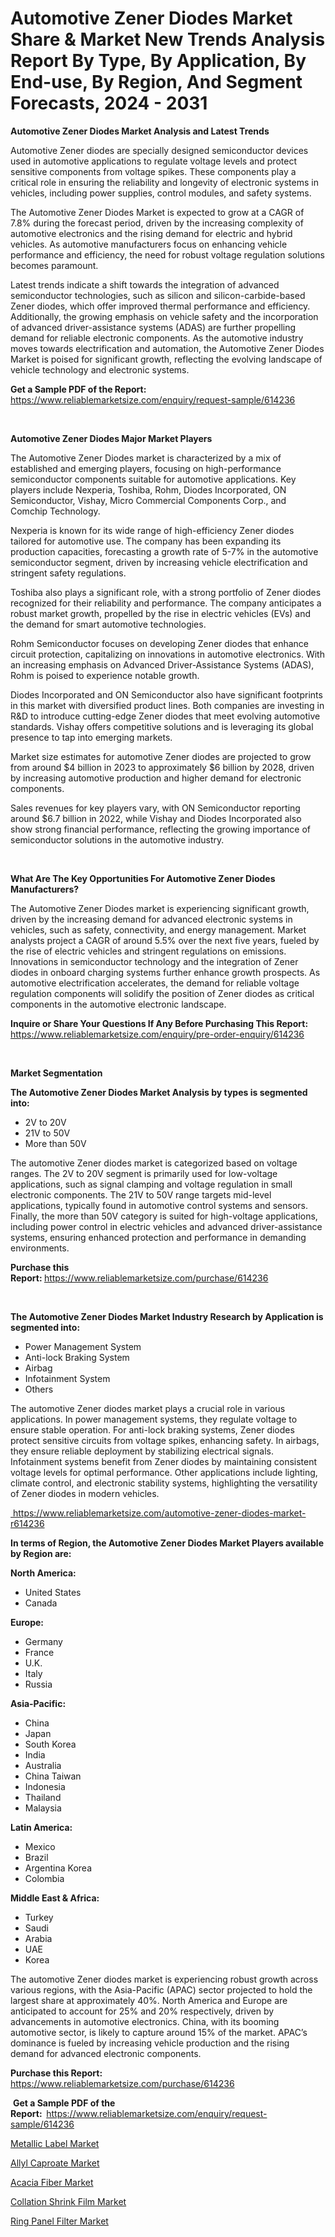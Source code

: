 <p><h1>Automotive Zener Diodes Market Share & Market New Trends Analysis Report By Type, By Application, By End-use, By Region, And Segment Forecasts, 2024 - 2031</h1></p><p><strong>Automotive Zener Diodes Market Analysis and Latest Trends</strong></p>
<p><p>Automotive Zener diodes are specially designed semiconductor devices used in automotive applications to regulate voltage levels and protect sensitive components from voltage spikes. These components play a critical role in ensuring the reliability and longevity of electronic systems in vehicles, including power supplies, control modules, and safety systems. </p><p>The Automotive Zener Diodes Market is expected to grow at a CAGR of 7.8% during the forecast period, driven by the increasing complexity of automotive electronics and the rising demand for electric and hybrid vehicles. As automotive manufacturers focus on enhancing vehicle performance and efficiency, the need for robust voltage regulation solutions becomes paramount. </p><p>Latest trends indicate a shift towards the integration of advanced semiconductor technologies, such as silicon and silicon-carbide-based Zener diodes, which offer improved thermal performance and efficiency. Additionally, the growing emphasis on vehicle safety and the incorporation of advanced driver-assistance systems (ADAS) are further propelling demand for reliable electronic components. As the automotive industry moves towards electrification and automation, the Automotive Zener Diodes Market is poised for significant growth, reflecting the evolving landscape of vehicle technology and electronic systems.</p></p>
<p><strong>Get a Sample PDF of the Report:&nbsp;</strong> <a href="https://www.reliablemarketsize.com/enquiry/request-sample/614236?utm_campaign=1845&utm_medium=2&utm_source=Github&utm_content=ia&utm_term=11122024&utm_id=automotive-zener-diodes">https://www.reliablemarketsize.com/enquiry/request-sample/614236</a></p>
<p>&nbsp;</p>
<p><strong>Automotive Zener Diodes Major Market Players</strong></p>
<p><p>The Automotive Zener Diodes market is characterized by a mix of established and emerging players, focusing on high-performance semiconductor components suitable for automotive applications. Key players include Nexperia, Toshiba, Rohm, Diodes Incorporated, ON Semiconductor, Vishay, Micro Commercial Components Corp., and Comchip Technology.</p><p>Nexperia is known for its wide range of high-efficiency Zener diodes tailored for automotive use. The company has been expanding its production capacities, forecasting a growth rate of 5-7% in the automotive semiconductor segment, driven by increasing vehicle electrification and stringent safety regulations.</p><p>Toshiba also plays a significant role, with a strong portfolio of Zener diodes recognized for their reliability and performance. The company anticipates a robust market growth, propelled by the rise in electric vehicles (EVs) and the demand for smart automotive technologies.</p><p>Rohm Semiconductor focuses on developing Zener diodes that enhance circuit protection, capitalizing on innovations in automotive electronics. With an increasing emphasis on Advanced Driver-Assistance Systems (ADAS), Rohm is poised to experience notable growth.</p><p>Diodes Incorporated and ON Semiconductor also have significant footprints in this market with diversified product lines. Both companies are investing in R&D to introduce cutting-edge Zener diodes that meet evolving automotive standards. Vishay offers competitive solutions and is leveraging its global presence to tap into emerging markets.</p><p>Market size estimates for automotive Zener diodes are projected to grow from around $4 billion in 2023 to approximately $6 billion by 2028, driven by increasing automotive production and higher demand for electronic components.</p><p>Sales revenues for key players vary, with ON Semiconductor reporting around $6.7 billion in 2022, while Vishay and Diodes Incorporated also show strong financial performance, reflecting the growing importance of semiconductor solutions in the automotive industry.</p></p>
<p>&nbsp;</p>
<p><strong>What Are The Key Opportunities For Automotive Zener Diodes Manufacturers?</strong></p>
<p><p>The Automotive Zener Diodes market is experiencing significant growth, driven by the increasing demand for advanced electronic systems in vehicles, such as safety, connectivity, and energy management. Market analysts project a CAGR of around 5.5% over the next five years, fueled by the rise of electric vehicles and stringent regulations on emissions. Innovations in semiconductor technology and the integration of Zener diodes in onboard charging systems further enhance growth prospects. As automotive electrification accelerates, the demand for reliable voltage regulation components will solidify the position of Zener diodes as critical components in the automotive electronic landscape.</p></p>
<p><strong>Inquire or Share Your Questions If Any Before Purchasing This Report:</strong> <a href="https://www.reliablemarketsize.com/enquiry/pre-order-enquiry/614236?utm_campaign=1845&utm_medium=2&utm_source=Github&utm_content=ia&utm_term=11122024&utm_id=automotive-zener-diodes">https://www.reliablemarketsize.com/enquiry/pre-order-enquiry/614236</a></p>
<p>&nbsp;</p>
<p><strong>Market Segmentation</strong></p>
<p><strong>The Automotive Zener Diodes Market Analysis by types is segmented into:</strong></p>
<p><ul><li>2V to 20V</li><li>21V to 50V</li><li>More than 50V</li></ul></p>
<p><p>The automotive Zener diodes market is categorized based on voltage ranges. The 2V to 20V segment is primarily used for low-voltage applications, such as signal clamping and voltage regulation in small electronic components. The 21V to 50V range targets mid-level applications, typically found in automotive control systems and sensors. Finally, the more than 50V category is suited for high-voltage applications, including power control in electric vehicles and advanced driver-assistance systems, ensuring enhanced protection and performance in demanding environments.</p></p>
<p><strong>Purchase this Report:&nbsp;</strong><a href="https://www.reliablemarketsize.com/purchase/614236?utm_campaign=1845&utm_medium=2&utm_source=Github&utm_content=ia&utm_term=11122024&utm_id=automotive-zener-diodes">https://www.reliablemarketsize.com/purchase/614236</a></p>
<p>&nbsp;</p>
<p><strong>The Automotive Zener Diodes Market Industry Research by Application is segmented into:</strong></p>
<p><ul><li>Power Management System</li><li>Anti-lock Braking System</li><li>Airbag</li><li>Infotainment System</li><li>Others</li></ul></p>
<p><p>The automotive Zener diodes market plays a crucial role in various applications. In power management systems, they regulate voltage to ensure stable operation. For anti-lock braking systems, Zener diodes protect sensitive circuits from voltage spikes, enhancing safety. In airbags, they ensure reliable deployment by stabilizing electrical signals. Infotainment systems benefit from Zener diodes by maintaining consistent voltage levels for optimal performance. Other applications include lighting, climate control, and electronic stability systems, highlighting the versatility of Zener diodes in modern vehicles.</p></p>
<p><a href="https://www.reliablemarketsize.com/automotive-zener-diodes-market-r614236?utm_campaign=1845&utm_medium=2&utm_source=Github&utm_content=ia&utm_term=11122024&utm_id=automotive-zener-diodes">&nbsp;https://www.reliablemarketsize.com/automotive-zener-diodes-market-r614236</a></p>
<p><strong>In terms of Region, the Automotive Zener Diodes Market Players available by Region are:</strong></p>
<p>
    <p> <strong> North America: </strong>
        <ul>
            <li>United States</li>
            <li>Canada</li>
        </ul>
        </p> 
    <p> <strong> Europe: </strong>
        <ul>
            <li>Germany</li>
            <li>France</li>
            <li>U.K.</li>
            <li>Italy</li>
            <li>Russia</li>
        </ul>
        </p> 
    <p> <strong> Asia-Pacific: </strong>
        <ul>
            <li>China</li>
            <li>Japan</li>
            <li>South Korea</li>
            <li>India</li>
            <li>Australia</li>
            <li>China Taiwan</li>
            <li>Indonesia</li>
            <li>Thailand</li>
            <li>Malaysia</li>
        </ul>
        </p> 
    <p> <strong> Latin America: </strong>
        <ul>
            <li>Mexico</li>
            <li>Brazil</li>
            <li>Argentina Korea</li>
            <li>Colombia</li>
        </ul>
        </p> 
    <p> <strong> Middle East & Africa: </strong>
        <ul>
            <li>Turkey</li>
            <li>Saudi</li>
            <li>Arabia</li>
            <li>UAE</li>
            <li>Korea</li>
        </ul>
    </p>
    </p>
<p><p>The automotive Zener diodes market is experiencing robust growth across various regions, with the Asia-Pacific (APAC) sector projected to hold the largest share at approximately 40%. North America and Europe are anticipated to account for 25% and 20% respectively, driven by advancements in automotive electronics. China, with its booming automotive sector, is likely to capture around 15% of the market. APAC’s dominance is fueled by increasing vehicle production and the rising demand for advanced electronic components.</p></p>
<p><strong>Purchase this Report: </strong><a href="https://www.reliablemarketsize.com/purchase/614236?utm_campaign=1845&utm_medium=2&utm_source=Github&utm_content=ia&utm_term=11122024&utm_id=automotive-zener-diodes">https://www.reliablemarketsize.com/purchase/614236</a></p>
<p>&nbsp;<strong>Get a Sample PDF of the Report:&nbsp;&nbsp;</strong><a href="https://www.reliablemarketsize.com/enquiry/request-sample/614236?utm_campaign=1845&utm_medium=2&utm_source=Github&utm_content=ia&utm_term=11122024&utm_id=automotive-zener-diodes">https://www.reliablemarketsize.com/enquiry/request-sample/614236</a></p>
<p><strong></strong></p>
<p><p><a href="https://www.linkedin.com/pulse/metallic-label-market-report-competitive-insights-10-growth-t64te?utm_campaign=1845&utm_medium=2&utm_source=Github&utm_content=ia&utm_term=11122024&utm_id=automotive-zener-diodes">Metallic Label Market</a></p><p><a href="https://www.linkedin.com/pulse/providing-both-historical-trends-future-projections-0m4ie?utm_campaign=1845&utm_medium=2&utm_source=Github&utm_content=ia&utm_term=11122024&utm_id=automotive-zener-diodes">Allyl Caproate Market</a></p><p><a href="https://www.linkedin.com/pulse/c-hannibex-sqmmf?utm_campaign=1845&utm_medium=2&utm_source=Github&utm_content=ia&utm_term=11122024&utm_id=automotive-zener-diodes">Acacia Fiber Market</a></p><p><a href="https://www.linkedin.com/pulse/market-drivers-projections-collation-shrink-film-2024-2031-gwsme?utm_campaign=1845&utm_medium=2&utm_source=Github&utm_content=ia&utm_term=11122024&utm_id=automotive-zener-diodes">Collation Shrink Film Market</a></p><p><a href="https://www.linkedin.com/pulse/insightful-ring-panel-filter-market-size-expected-cagr-nwtke?utm_campaign=1845&utm_medium=2&utm_source=Github&utm_content=ia&utm_term=11122024&utm_id=automotive-zener-diodes">Ring Panel Filter Market</a></p></p>